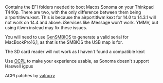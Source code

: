 Contains the EFI folders needed to boot Macos Sonoma on your Thinkpad T440p. There are two, with the only difference between them being airportitlwm.kext. This is because the airportitlwm kext for 14.0 to 14.3.1 will not work on 14.4 and above. iServices like iMessage won't work. YMMV, but using itlwm instead may fix these issues.

You will need to use [GenSMBIOS](https://github.com/corpnewt/GenSMBIOS) to generate a valid serial for MacBookPro16,1, as that is the SMBIOS the USB map is for.

The SD card reader will not work as I haven't found a compatible kext

Use [OCPL](https://github.com/dortania/OpenCore-Legacy-Patcher) to make your experience usable, as Sonoma doesn't support Haswell igpus

ACPI patches by [valnoxy](https://github.com/valnoxy)

